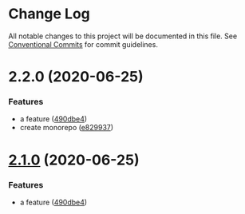 # Change Log

All notable changes to this project will be documented in this file.
See [Conventional Commits](https://conventionalcommits.org) for commit guidelines.

# 2.2.0 (2020-06-25)


### Features

* a feature ([490dbe4](https://github.com/wizsolucoes/wc-wiz-modal/commit/490dbe41fbae7aefc1deaa6dff513bed610c93e7))
* create monorepo ([e829937](https://github.com/wizsolucoes/wc-wiz-modal/commit/e82993767967ea96017ae002cfdda96078d60da0))





# [2.1.0](https://github.com/wizsolucoes/wc-wiz-modal/compare/@toureholder/wiz-modal@2.0.1...@toureholder/wiz-modal@2.1.0) (2020-06-25)


### Features

* a feature ([490dbe4](https://github.com/wizsolucoes/wc-wiz-modal/commit/490dbe41fbae7aefc1deaa6dff513bed610c93e7))
